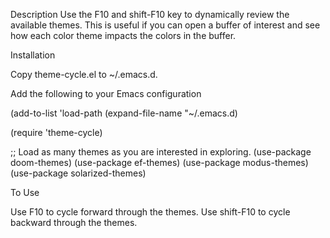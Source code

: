 Description
Use the F10 and shift-F10 key to dynamically review the available themes. This is useful if you can open a buffer of interest and see how each color theme impacts the colors in the buffer.

Installation

Copy theme-cycle.el to ~/.emacs.d.

Add the following to your Emacs configuration

(add-to-list 'load-path (expand-file-name "~/.emacs.d)

(require 'theme-cycle)

;; Load as many themes as you are interested in exploring.
(use-package doom-themes)
(use-package ef-themes)
(use-package modus-themes)
(use-package solarized-themes)

To Use

Use F10 to cycle forward through the themes. Use shift-F10 to cycle backward through the themes.

